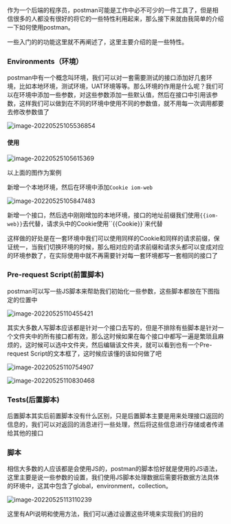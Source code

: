 作为一个后端的程序员，postman可能是工作中必不可少的一件工具了，但是相信很多的人都没有很好的将它的一些特性利用起来，那么接下来就由我简单的介绍一下如何使用postman。

一些入门的的功能这里就不再阐述了，这里主要介绍的是一些特性。

### Environments（环境）

postman中有一个概念叫环境，我们可以对一套需要测试的接口添加好几套环境，比如本地环境，测试环境，UAT环境等等。那么环境的作用是什么呢？我们可以在环境中添加一些参数，对这些参数添加一些默认值，然后在接口中引用该参数，这样我们可以做到在不同的环境中使用不同的参数值，就不用每一次调用都要去修改参数值了

![image-20220525105536854](https://images-1258301517.cos.ap-nanjing.myqcloud.com/images/image-20220525105536854.png)

#### 使用

![image-20220525105615369](https://images-1258301517.cos.ap-nanjing.myqcloud.com/images/image-20220525105615369.png)

以上面的图作为案例

新增一个本地环境，然后在环境中添加`Cookie iom-web`

![image-20220525105847483](https://images-1258301517.cos.ap-nanjing.myqcloud.com/images/image-20220525105847483.png)

新增一个接口，然后选中刚刚增加的本地环境，接口的地址前缀我们使用`{{iom-web}}`去代替，请求头中的Cookie使用``{{Cookie}}`来代替

这样做的好处是在一套环境中我们可以使用同样的Cookie和同样的请求前缀，保证统一，当我们切换环境的时候，那么相对应的请求前缀和请求头都可以变成对应的环境参数了，在实际使用中就不再需要针对每一套环境都写一套相同的接口了

### Pre-request Script(前置脚本)

postman可以写一些JS脚本来帮助我们初始化一些参数，这些脚本都放在下图指定的位置中

![image-20220525110455421](https://images-1258301517.cos.ap-nanjing.myqcloud.com/images/image-20220525110455421.png)

其实大多数人写脚本应该都是针对一个接口去写的，但是不排除有些脚本是针对一个文件夹中的所有接口都有效，那么这时候如果在每个接口中都写一遍是繁琐且麻烦的，这时候可以选中文件夹，然后编辑该文件夹，就可以看到也有一个Pre-request Script的文本框了，这时候应该懂的该如何做了吧

![image-20220525110754907](https://images-1258301517.cos.ap-nanjing.myqcloud.com/images/image-20220525110754907.png)

![image-20220525110830468](https://images-1258301517.cos.ap-nanjing.myqcloud.com/images/image-20220525110830468.png)

### Tests(后置脚本)

后置脚本其实后前置脚本没有什么区别，只是后置脚本主要是用来处理接口返回的信息的，我们可以对返回的消息进行一些处理，然后将这些信息进行存储或者传递给其他的接口



### 脚本

相信大多数的人应该都是会使用JS的，postman的脚本恰好就是使用的JS语法，这里主要是说一些参数的设置，我们使用JS脚本处理数据后需要将数据方法具体的环境中，这其中包含了global，environment，collection。

![image-20220525113110239](https://images-1258301517.cos.ap-nanjing.myqcloud.com/images/image-20220525113110239.png)

这里有API说明和使用方法，我们可以通过设置这些环境来实现我们的目的